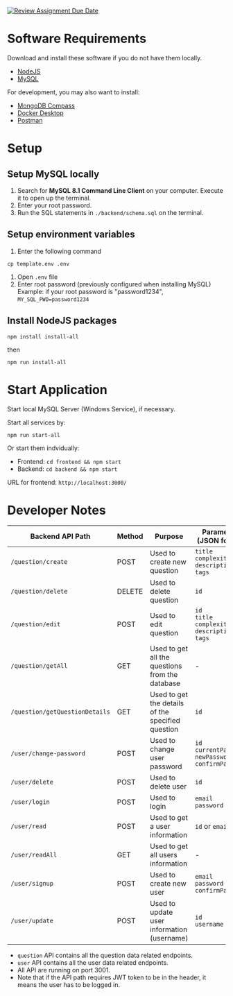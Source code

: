 [![Review Assignment Due Date](https://classroom.github.com/assets/deadline-readme-button-24ddc0f5d75046c5622901739e7c5dd533143b0c8e959d652212380cedb1ea36.svg)](https://classroom.github.com/a/6BOvYMwN)

# Software Requirements

Download and install these software if you do not have them locally.

- [NodeJS](https://nodejs.org/en/download)
- [MySQL](https://dev.mysql.com/downloads/mysql/)

For development, you may also want to install:

- [MongoDB Compass](https://www.mongodb.com/try/download/compass)
- [Docker Desktop](https://www.docker.com/get-started/)
- [Postman](https://www.postman.com/downloads/)

# Setup

## Setup MySQL locally

1. Search for **MySQL 8.1 Command Line Client** on your computer. Execute it to open up the terminal.
2. Enter your root password.
3. Run the SQL statements in `./backend/schema.sql` on the terminal.

## Setup environment variables

1. Enter the following command

```
cp template.env .env
```

1. Open `.env` file
1. Enter root password (previously configured when installing MySQL)  
   Example: if your root password is "password1234",
   `MY_SQL_PWD=password1234`

## Install NodeJS packages

```
npm install install-all
```

then

```
npm run install-all
```

# Start Application

Start local MySQL Server (Windows Service), if necessary.

Start all services by:

```
npm run start-all
```

Or start them indvidually:

- Frontend: `cd frontend && npm start`
- Backend: `cd backend && npm start`

URL for frontend: `http://localhost:3000/`

# Developer Notes

| Backend API Path               | Method | Purpose                                           | Parameters (JSON format)                                              |
| ------------------------------ | ------ | ------------------------------------------------- | --------------------------------------------------------------------- |
| `/question/create`             | POST   | Used to create new question                       | `title` <br> `complexity` <br> `description` <br> `tags`              |
| `/question/delete`             | DELETE | Used to delete question                           | `id`                                                                  |
| `/question/edit`               | POST   | Used to edit question                             | `id` <br> `title` <br> `complexity` <br> `description` <br> `tags`    |
| `/question/getAll`             | GET    | Used to get all the questions from the database   | -                                                                     |
| `/question/getQuestionDetails` | GET    | Used to get the details of the specified question | `id`                                                                  |
| `/user/change-password`        | POST   | Used to change user password                      | `id` <br> `currentPassword` <br> `newPassword` <br> `confirmPassword` |
| `/user/delete`                 | POST   | Used to delete user                               | `id`                                                                  |
| `/user/login`                  | POST   | Used to login                                     | `email` <br> `password`                                               |
| `/user/read`                   | POST   | Used to get a user information                    | `id` or `email`                                                       |
| `/user/readAll`                | GET    | Used to get all users information                 | -                                                                     |
| `/user/signup`                 | POST   | Used to create new user                           | `email` <br> `password` <br> `confirmPassword`                        |
| `/user/update`                 | POST   | Used to update user information (username)        | `id` <br> `username`                                                  |

- `question` API contains all the question data related endpoints.
- `user` API contains all the user data related endpoints.
- All API are running on port 3001.
- Note that if the API path requires JWT token to be in the header, it means the user has to be logged in.
